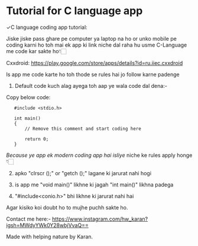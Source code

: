# Tutorial for C language app

✓C language coding app tutorial:

Jiske jiske pass ghare pe computer ya laptop na ho or unko mobile pe coding karni ho toh mai ek app ki link niche dal raha hu usme C-Language me code kar sakte ho👇🏻

Cxxdroid:
https://play.google.com/store/apps/details?id=ru.iiec.cxxdroid

Is app me code karte ho toh thode se rules hai jo follow karne padenge 

1. Default code kuch alag ayega toh aap ye wala code dal dena:-

Copy below code:


       #include <stdio.h>

       int main()
       {
           // Remove this comment and start coding here

           return 0;
       }
   
*Because ye app ek modern coding app hai isliye* niche ke rules apply honge👇🏻

2. apko "clrscr ();" or "getch ();" lagane ki jarurat nahi hogi

3. is app me "void main()" likhne ki jagah "int main()" likhna padega

4. "#include<conio.h>" bhi likhne ki jarurat nahi hai

Agar kisiko koi doubt ho to mujhe puchh sakte ho.

Contact me here:- 
https://www.instagram.com/hw_karan?igsh=MWdyYWk0Y28wbjVvaQ==

Made with helping nature by Karan.
